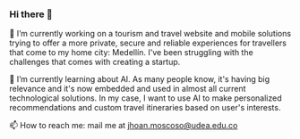 ### Hi there 👋
🔭 I’m currently working on a tourism and travel website and mobile solutions trying to offer a more private, secure and reliable experiences for travellers that come to my home city: Medellín. I've been struggling with the challenges that comes with creating a startup.

🌱 I’m currently learning about AI. As many people know, it's having big relevance and it's now embedded and used in almost all current technological solutions. In my case, I want to use AI to make personalized recommendations and custom travel itineraries based on user's interests.

📫 How to reach me: mail me at jhoan.moscoso@udea.edu.co
